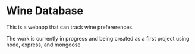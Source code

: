 # Wine Database

This is a webapp that can track wine prefererences.

The work is currently in progress and being created as a first project using node, express, and mongoose